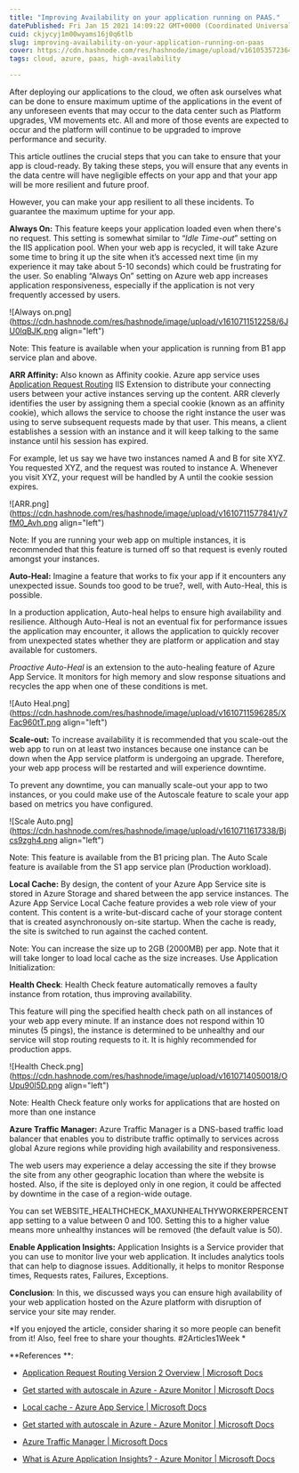 ```yaml
---
title: "Improving Availability on your application running on PAAS."
datePublished: Fri Jan 15 2021 14:09:22 GMT+0000 (Coordinated Universal Time)
cuid: ckjycyj1m00wyams16j0q6tlb
slug: improving-availability-on-your-application-running-on-paas
cover: https://cdn.hashnode.com/res/hashnode/image/upload/v1610535723645/FTnAst7vw.jpeg
tags: cloud, azure, paas, high-availability

---
```


After deploying our applications to the cloud, we often ask ourselves what can be done to ensure maximum uptime of the applications in the event of any unforeseen events that may occur to the data center such as Platform upgrades, VM movements etc. All and more of those events are expected to occur and the platform will continue to be upgraded to improve performance and security.

This article outlines the crucial steps that you can take to ensure that your app is cloud-ready. By taking these steps, you will ensure that any events in the data centre will have negligible effects on your app and that your app will be more resilient and future proof.

However, you can make your app resilient to all these incidents. To guarantee the maximum uptime for your app.

**Always On:** This feature keeps your application loaded even when there's no request. This setting is somewhat similar to “*Idle Time-out*” setting on the IIS application pool. When your web app is recycled, it will take Azure some time to bring it up the site when it’s accessed next time (in my experience it may take about 5-10 seconds) which could be frustrating for the user. So enabling “Always On” setting on Azure web app increases application responsiveness, especially if the application is not very frequently accessed by users.

![Always on.png](https://cdn.hashnode.com/res/hashnode/image/upload/v1610711512258/6JU0lqBJK.png align="left")

Note: This feature is available when your application is running from B1 app service plan and above.

**ARR Affinity:** Also known as Affinity cookie. Azure app service uses [Application Request Routing](https://docs.microsoft.com/en-us/iis/extensions/planning-for-arr/application-request-routing-version-2-overview) IIS Extension to distribute your connecting users between your active instances serving up the content. ARR cleverly identifies the user by assigning them a special cookie (known as an affinity cookie), which allows the service to choose the right instance the user was using to serve subsequent requests made by that user. This means, a client establishes a session with an instance and it will keep talking to the same instance until his session has expired.

For example, let us say we have two instances named A and B for site XYZ. You requested XYZ, and the request was routed to instance A. Whenever you visit XYZ, your request will be handled by A until the cookie session expires.

![ARR.png](https://cdn.hashnode.com/res/hashnode/image/upload/v1610711577841/y7fM0_Avh.png align="left")

Note: If you are running your web app on multiple instances, it is recommended that this feature is turned off so that request is evenly routed amongst your instances.

**Auto-Heal:** Imagine a feature that works to fix your app if it encounters any unexpected issue. Sounds too good to be true?, well, with Auto-Heal, this is possible.

In a production application, Auto-heal helps to ensure high availability and resilience. Although Auto-Heal is not an eventual fix for performance issues the application may encounter, it allows the application to quickly recover from unexpected states whether they are platform or application and stay available for customers.

*Proactive Auto-Heal* is an extension to the auto-healing feature of Azure App Service. It monitors for high memory and slow response situations and recycles the app when one of these conditions is met.

![Auto Heal.png](https://cdn.hashnode.com/res/hashnode/image/upload/v1610711596285/XFac960tT.png align="left")

**Scale-out:** To increase availability it is recommended that you scale-out the web app to run on at least two instances because one instance can be down when the App service platform is undergoing an upgrade. Therefore, your web app process will be restarted and will experience downtime.

To prevent any downtime, you can manually scale-out your app to two instances, or you could make use of the Autoscale feature to scale your app based on metrics you have configured.

![Scale Auto.png](https://cdn.hashnode.com/res/hashnode/image/upload/v1610711617338/Bjcs9zgh4.png align="left")

Note: This feature is available from the B1 pricing plan. The Auto Scale feature is available from the S1 app service plan (Production workload).

**Local Cache:** By design, the content of your Azure App Service site is stored in Azure Storage and shared between the app service instances. The Azure App Service Local Cache feature provides a web role view of your content. This content is a write-but-discard cache of your storage content that is created asynchronously on-site startup. When the cache is ready, the site is switched to run against the cached content.

Note: You can increase the size up to 2GB (2000MB) per app. Note that it will take longer to load local cache as the size increases. Use Application Initialization:

**Health Check**: Health Check feature automatically removes a faulty instance from rotation, thus improving availability.

This feature will ping the specified health check path on all instances of your web app every minute. If an instance does not respond within 10 minutes (5 pings), the instance is determined to be unhealthy and our service will stop routing requests to it. It is highly recommended for production apps.

![Health Check.png](https://cdn.hashnode.com/res/hashnode/image/upload/v1610714050018/OUpu90l5D.png align="left")

Note: Health Check feature only works for applications that are hosted on more than one instance

**Azure Traffic Manager:** Azure Traffic Manager is a DNS-based traffic load balancer that enables you to distribute traffic optimally to services across global Azure regions while providing high availability and responsiveness.

The web users may experience a delay accessing the site if they browse the site from any other geographic location than where the website is hosted. Also, if the site is deployed only in one region, it could be affected by downtime in the case of a region-wide outage.

You can set WEBSITE\_HEALTHCHECK\_MAXUNHEALTHYWORKERPERCENT app setting to a value between 0 and 100. Setting this to a higher value means more unhealthy instances will be removed (the default value is 50).

**Enable Application Insights:** Application Insights is a Service provider that you can use to monitor live your web application. It includes analytics tools that can help to diagnose issues. Additionally, it helps to monitor Response times, Requests rates, Failures, Exceptions.

**Conclusion**: In this, we discussed ways you can ensure high availability of your web application hosted on the Azure platform with disruption of service your site may render.

\*If you enjoyed the article, consider sharing it so more people can benefit from it! Also, feel free to share your thoughts. #2Articles1Week \*

\*\*References \*\*:

* [Application Request Routing Version 2 Overview | Microsoft Docs](https://docs.microsoft.com/en-us/iis/extensions/planning-for-arr/application-request-routing-version-2-overview)
    
* [Get started with autoscale in Azure - Azure Monitor | Microsoft Docs](https://docs.microsoft.com/en-us/azure/azure-monitor/platform/autoscale-get-started)
    
* [Local cache - Azure App Service | Microsoft Docs](https://docs.microsoft.com/en-us/azure/app-service/overview-local-cache)
    
* [Get started with autoscale in Azure - Azure Monitor | Microsoft Docs](https://docs.microsoft.com/en-us/azure/azure-monitor/platform/autoscale-get-started)
    
* [Azure Traffic Manager | Microsoft Docs](https://docs.microsoft.com/en-us/azure/traffic-manager/traffic-manager-overview)
    
* [What is Azure Application Insights? - Azure Monitor | Microsoft Docs](https://docs.microsoft.com/en-us/azure/azure-monitor/app/app-insights-overview)